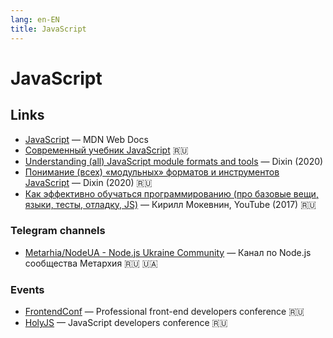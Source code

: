 ```yaml
---
lang: en-EN
title: JavaScript
---
```

# JavaScript

## Links
- [JavaScript](https://developer.mozilla.org/en-US/docs/Web/JavaScript) — MDN Web Docs
- [Современный учебник JavaScript](https://learn.javascript.ru/) 🇷🇺
- [Understanding (all) JavaScript module formats and tools](https://weblogs.asp.net/dixin/understanding-all-javascript-module-formats-and-tools) — Dixin (2020)
- [Понимание (всех) «модульных» форматов и инструментов JavaScript](https://habr.com/ru/post/501198/) — Dixin (2020) 🇷🇺
- [Как эффективно обучаться программированию (про базовые вещи, языки, тесты, отладку, JS)](https://youtu.be/AgR-vFn094Y) — Кирилл Мокевнин, YouTube (2017) 🇷🇺

### Telegram channels
- [Metarhia/NodeUA - Node.js Ukraine Community](https://t.me/metarhia) — Канал по Node.js сообщества Метархия 🇷🇺 🇺🇦

### Events
- [FrontendConf](https://frontendconf.ru/) — Professional front-end developers conference 🇷🇺
- [HolyJS](https://holyjs.ru/) — JavaScript developers conference 🇷🇺
